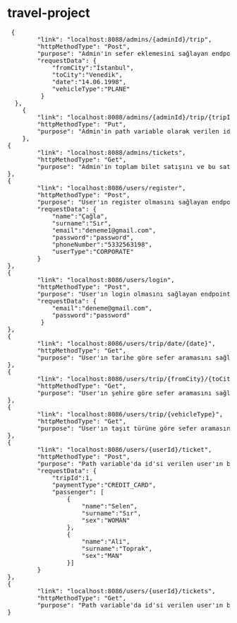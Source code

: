# travel-project

<pre>
 {
        "link": "localhost:8088/admins/{adminId}/trip",
        "httpMethodType": "Post",
        "purpose": "Admin'in sefer eklemesini sağlayan endpoint.",
        "requestData": {
  	        "fromCity":"İstanbul",
	        "toCity":"Venedik",
            "date":"14.06.1998",
            "vehicleType":"PLANE"
         }
  },
    {
        "link": "localhost:8088/admins/{adminId}/trip/{tripId}",
        "httpMethodType": "Put",
        "purpose": "Admin'in path variable olarak verilen id'ye sahip seferi iptal etmesini sağlayan endpoint.",
    },
{
        "link": "localhost:8088/admins/tickets",
        "httpMethodType": "Get",
        "purpose": "Admin'in toplam bilet satışını ve bu satıştan elde edilen toplam ücreti görmesini sağlayan endpoint.",
},
{
        "link": "localhost:8086/users/register",
        "httpMethodType": "Post",
        "purpose": "User'ın register olmasını sağlayan endpoint. UserType CORPORATE ya da RETAIL olabilir.",
        "requestData": {
    	    "name":"Çağla",
            "surname":"Sır",
    	    "email":"deneme1@gmail.com",
   	        "password":"password",
    	    "phoneNumber":"5332563198",
    	    "userType":"CORPORATE"
        }
},
{
        "link": "localhost:8086/users/login",
        "httpMethodType": "Post",
        "purpose": "User'ın login olmasını sağlayan endpoint.",
        "requestData": {
    	    "email":"deneme@gmail.com",
    	    "password":"password"
         }
},
{
        "link": "localhost:8086/users/trip/date/{date}",
        "httpMethodType": "Get",
        "purpose": "User'ın tarihe göre sefer aramasını sağlayan endpoint. Tarih dd.mm.yyyy formatında verilir."
},
{
        "link": "localhost:8086/users/trip/{fromCity}/{toCity}",
        "httpMethodType": "Get",
        "purpose": "User'ın şehire göre sefer aramasını sağlayan endpoint."
},
{
        "link": "localhost:8086/users/trip/{vehicleType}",
        "httpMethodType": "Get",
        "purpose": "User'ın taşıt türüne göre sefer aramasını sağlayan endpoint. VehicleType BUS ya da PLANE olabilir."
},
{
        "link": "localhost:8086/users/{userId}/ticket",
        "httpMethodType": "Post",
        "purpose": "Path variable'da id'si verilen user'ın bilet almasını sağlayan endpoint. PaymentType CREDIT_CARD ya da EFT olarak verilebilir.",
        "requestData": {
   	        "tripId":1,
    	    "paymentType":"CREDIT_CARD",
   	        "passenger": [
    	        {
       	            "name":"Selen",
       	            "surname":"Sır",
       	            "sex":"WOMAN"
   	            },
   	            {
      	            "name":"Ali",
       	            "surname":"Toprak",
       	            "sex":"MAN"
   	            }]
        }
},
{
        "link": "localhost:8086/users/{userId}/tickets",
        "httpMethodType": "Get",
        "purpose": "Path variable'da id'si verilen user'ın biletlerini görüntülemesini sağlayan endpoint."
}
</pre>